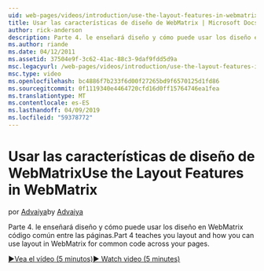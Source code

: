 ```yaml
---
uid: web-pages/videos/introduction/use-the-layout-features-in-webmatrix
title: Usar las características de diseño de WebMatrix | Microsoft Docs
author: rick-anderson
description: Parte 4. le enseñará diseño y cómo puede usar los diseño en WebMatrix código común entre las páginas.
ms.author: riande
ms.date: 04/12/2011
ms.assetid: 37504e9f-3c62-41ac-88c3-9daf9fdd5d9a
msc.legacyurl: /web-pages/videos/introduction/use-the-layout-features-in-webmatrix
msc.type: video
ms.openlocfilehash: bc4886f7b233f6d00f27265bd9f6570125d1fd86
ms.sourcegitcommit: 0f1119340e4464720cfd16d0ff15764746ea1fea
ms.translationtype: MT
ms.contentlocale: es-ES
ms.lasthandoff: 04/09/2019
ms.locfileid: "59378772"
---
```

# <a name="use-the-layout-features-in-webmatrix"></a><span data-ttu-id="33804-103">Usar las características de diseño de WebMatrix</span><span class="sxs-lookup"><span data-stu-id="33804-103">Use the Layout Features in WebMatrix</span></span>

<span data-ttu-id="33804-104">por [Advaiya](https://twitter.com/Advaiyasolns)</span><span class="sxs-lookup"><span data-stu-id="33804-104">by [Advaiya](https://twitter.com/Advaiyasolns)</span></span>

<span data-ttu-id="33804-105">Parte 4. le enseñará diseño y cómo puede usar los diseño en WebMatrix código común entre las páginas.</span><span class="sxs-lookup"><span data-stu-id="33804-105">Part 4 teaches you layout and how you can use layout in WebMatrix for common code across your pages.</span></span>

[<span data-ttu-id="33804-106">&#9654;Vea el vídeo (5 minutos)</span><span class="sxs-lookup"><span data-stu-id="33804-106">&#9654; Watch video (5 minutes)</span></span>](https://channel9.msdn.com/Blogs/ASP-NET-Site-Videos/use-the-layout-features-in-webmatrix)
